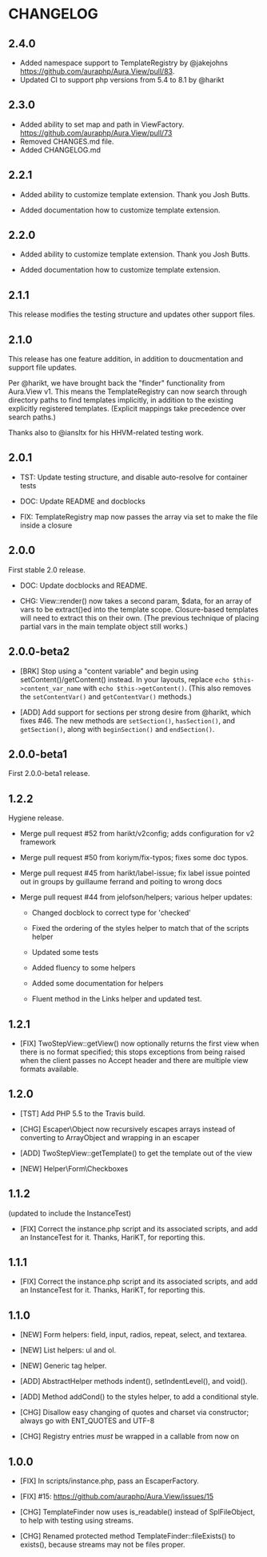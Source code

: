 # CHANGELOG

## 2.4.0

* Added namespace support to TemplateRegistry by @jakejohns https://github.com/auraphp/Aura.View/pull/83.
* Updated CI to support php versions from 5.4 to 8.1 by @harikt

## 2.3.0

* Added ability to set map and path in ViewFactory.  https://github.com/auraphp/Aura.View/pull/73
* Removed CHANGES.md file.
* Added CHANGELOG.md

## 2.2.1

* Added ability to customize template extension. Thank you Josh Butts.

* Added documentation how to customize template extension.

## 2.2.0

* Added ability to customize template extension. Thank you Josh Butts.

* Added documentation how to customize template extension.

## 2.1.1

This release modifies the testing structure and updates other support files.


## 2.1.0

This release has one feature addition, in addition to doucmentation and support file updates.

Per @harikt, we have brought back the "finder" functionality from Aura.View v1. This means the TemplateRegistry can now search through directory paths to find templates implicitly, in addition to the existing explicitly registered templates. (Explicit mappings take precedence over search paths.)

Thanks also to @iansltx for his HHVM-related testing work.

## 2.0.1

- TST: Update testing structure, and disable  auto-resolve for container tests

- DOC: Update README and docblocks

- FIX: TemplateRegistry map now passes the array via set to make the file
  inside a closure

## 2.0.0

First stable 2.0 release.

- DOC: Update docblocks and README.

- CHG: View::render() now takes a second param, $data, for an array of vars to be extract()ed into the template scope. Closure-based templates will need to extract this on their own. (The previous technique of placing partial vars in the main template object still works.)

## 2.0.0-beta2

- [BRK] Stop using a "content variable" and begin using setContent()/getContent() instead.  In your layouts, replace `echo $this->content_var_name` with `echo $this->getContent()`. (This also removes the `setContentVar()` and `getContentVar()` methods.)

- [ADD] Add support for sections per strong desire from @harikt, which fixes #46.  The new methods are `setSection()`, `hasSection()`, and `getSection()`, along with `beginSection()` and `endSection()`.

## 2.0.0-beta1

First 2.0.0-beta1 release.

## 1.2.2

Hygiene release.

- Merge pull request #52 from harikt/v2config; adds configuration for v2 framework

- Merge pull request #50 from koriym/fix-typos; fixes some doc typos.

- Merge pull request #45 from harikt/label-issue; fix label issue pointed out in groups by guillaume ferrand and poiting to wrong docs

- Merge pull request #44 from jelofson/helpers; various helper updates:

    - Changed docblock to correct type for 'checked'

    - Fixed the ordering of the styles helper to match that of the scripts helper

    - Updated some tests

    - Added fluency to some helpers

    - Added some documentation for helpers

    - Fluent method in the Links helper and updated test.

## 1.2.1

- [FIX] TwoStepView::getView() now optionally returns the first view when
  there is no format specified; this stops exceptions from being raised when
  the client passes no Accept header and there are multiple view formats
  available.

## 1.2.0

- [TST] Add PHP 5.5 to the Travis build.

- [CHG] Escaper\Object now recursively escapes arrays instead of converting to
  ArrayObject and wrapping in an escaper

- [ADD] TwoStepView::getTemplate() to get the template out of the view

- [NEW] Helper\Form\Checkboxes

## 1.1.2

(updated to include the InstanceTest)

- [FIX] Correct the instance.php script and its associated scripts, and add
  an InstanceTest for it. Thanks, HariKT, for reporting this.

## 1.1.1

- [FIX] Correct the instance.php script and its associated scripts, and add
  an InstanceTest for it. Thanks, HariKT, for reporting this.

## 1.1.0

- [NEW] Form helpers: field, input, radios, repeat, select, and textarea.

- [NEW] List helpers: ul and ol.

- [NEW] Generic tag helper.

- [ADD] AbstractHelper methods indent(), setIndentLevel(), and void().

- [ADD] Method addCond() to the styles helper, to add a conditional style.

- [CHG] Disallow easy changing of quotes and charset via constructor; always
  go with ENT_QUOTES and UTF-8

- [CHG] Registry entries *must* be wrapped in a callable from now on

## 1.0.0

- [FIX] In scripts/instance.php, pass an EscaperFactory.

- [FIX] #15: https://github.com/auraphp/Aura.View/issues/15

- [CHG] TemplateFinder now uses is_readable() instead of SplFileObject, to
  help with testing using streams.

- [CHG] Renamed protected method TemplateFinder::fileExists() to exists(),
  because streams may not be files proper.
